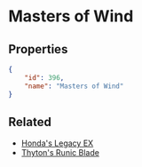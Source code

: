 # Masters of Wind

<no description available>

## Properties

```json
{
    "id": 396,
    "name": "Masters of Wind"
}
```

## Related

- [Honda's Legacy EX](../items/21647-honda-s-legacy-ex.md)
- [Thyton's Runic Blade](../items/21653-thyton-s-runic-blade.md)

